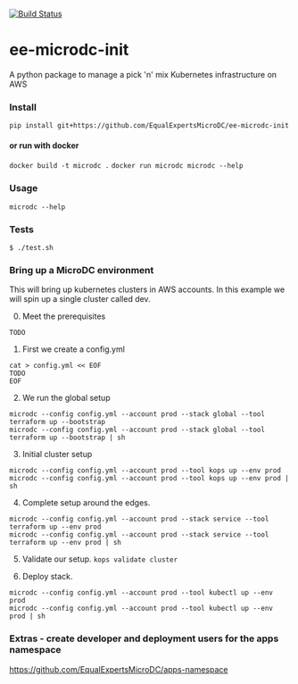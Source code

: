 [![Build Status](https://travis-ci.org/EqualExpertsMicroDC/ee-microdc-init.svg)](https://travis-ci.org/EqualExpertsMicroDC/ee-microdc-init)

# ee-microdc-init
A python package to manage a pick 'n' mix Kubernetes infrastructure on AWS

### Install
`pip install git+https://github.com/EqualExpertsMicroDC/ee-microdc-init`

#### or run with docker
`docker build -t microdc .`
`docker run microdc microdc --help`

### Usage
`microdc --help`

### Tests
`$ ./test.sh`


### Bring up a MicroDC environment
This will bring up kubernetes clusters in AWS accounts.  In this example we will spin up a single cluster called dev.

0. Meet the prerequisites
```
TODO
```

1. First we create a config.yml
```
cat > config.yml << EOF
TODO
EOF
```
2. We run the global setup
```
microdc --config config.yml --account prod --stack global --tool terraform up --bootstrap
microdc --config config.yml --account prod --stack global --tool terraform up --bootstrap | sh
```

3. Initial cluster setup
```
microdc --config config.yml --account prod --tool kops up --env prod
microdc --config config.yml --account prod --tool kops up --env prod | sh
```

4. Complete setup around the edges.
```
microdc --config config.yml --account prod --stack service --tool terraform up --env prod
microdc --config config.yml --account prod --stack service --tool terraform up --env prod | sh
```

5. Validate our setup.
`kops validate cluster`

6. Deploy stack.
```
microdc --config config.yml --account prod --tool kubectl up --env prod
microdc --config config.yml --account prod --tool kubectl up --env prod | sh
```

### Extras - create developer and deployment users for the apps namespace
https://github.com/EqualExpertsMicroDC/apps-namespace

